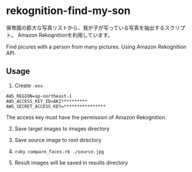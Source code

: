 # rekognition-find-my-son

保育園の膨大な写真リストから、我が子が写っている写真を抽出するスクリプト。
Amazon Rekognitionを利用しています。

Find picures with a person from many pictures.
Using Amazon Rekognition API.

## Usage

1. Create `.env`
```
AWS_REGION=ap-northeast-1
AWS_ACCESS_KEY_ID=AKI**********
AWS_SECRET_ACCESS_KEY=****************
```
The access key must have the permission of Amazon Rekognition.

2. Save target images to images directory

3. Save source image to root directory

4. `ruby compare_faces.rb ./source.jpg`

5. Result images will be saved in results directory
